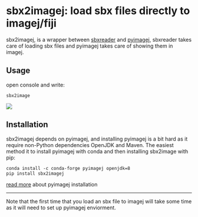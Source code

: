 # sbx2imagej: load sbx files directly to imagej/fiji

sbx2imagej, is a wrapper between [sbxreader](https://github.com/jcouto/sbxreader) and [pyimagej](https://github.com/imagej/pyimagej), sbxreader takes care of loading sbx files and pyimagej takes care of showing them in imagej.

## Usage

open console and write:

`sbx2image`

![](sbx2image_example.gif)


## Installation
sbx2imagej depends on pyimagej, and installing pyimagej is a bit hard as it require non-Python dependencies OpenJDK and Maven.
The easiest method it to install pyimagej with conda and then installing sbx2image with pip:
```
conda install -c conda-forge pyimagej openjdk=8
pip install sbx2imagej
```

[read more](https://github.com/imagej/pyimagej/blob/master/doc/Install.md) about pyimagej installation

---
Note that the first time that you load an sbx file to imagej will take some time as it will need to set up pyimagej enviorment.







